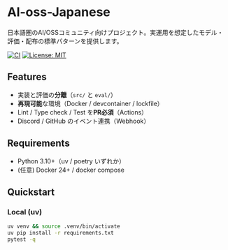 # AI-oss-Japanese

日本語圏のAI/OSSコミュニティ向けプロジェクト。実運用を想定したモデル・評価・配布の標準パターンを提供します。

<!-- badges -->
[![CI](https://img.shields.io/badge/CI-GitHub_Actions-informational)](#)
[![License: MIT](https://img.shields.io/badge/License-MIT-green.svg)](LICENSE)

## Features
- 実装と評価の**分離**（`src/` と `eval/`）
- **再現可能**な環境（Docker / devcontainer / lockfile）
- Lint / Type check / Test を**PR必須**（Actions）
- Discord / GitHub のイベント連携（Webhook）

## Requirements
- Python 3.10+（uv / poetry いずれか）
- (任意) Docker 24+ / docker compose

## Quickstart
### Local (uv)
```bash
uv venv && source .venv/bin/activate
uv pip install -r requirements.txt
pytest -q
